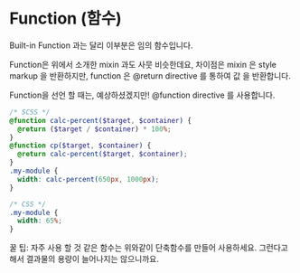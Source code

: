 # Function (함수)

Built-in Function 과는 달리 이부분은 임의 함수입니다.

Function은 위에서 소개한 mixin 과도 사뭇 비슷한데요, 차이점은 mixin 은 style markup 을 반환하지만,  function 은 @return directive 를 통하여 값 을 반환합니다.

Function을 선언 할 때는,  예상하셨겠지만! @function directive 를 사용합니다.

```scss
/* SCSS */
@function calc-percent($target, $container) {
  @return ($target / $container) * 100%;
}
@function cp($target, $container) {
  @return calc-percent($target, $container);
}
.my-module {
  width: calc-percent(650px, 1000px);
}
```

```css
/* CSS */
.my-module {
  width: 65%;
}
```

꿀 팁: 자주 사용 할 것 같은 함수는 위와같이 단축함수를 만들어 사용하세요. 그런다고 해서 결과물의 용량이 늘어나지는 않으니까요.